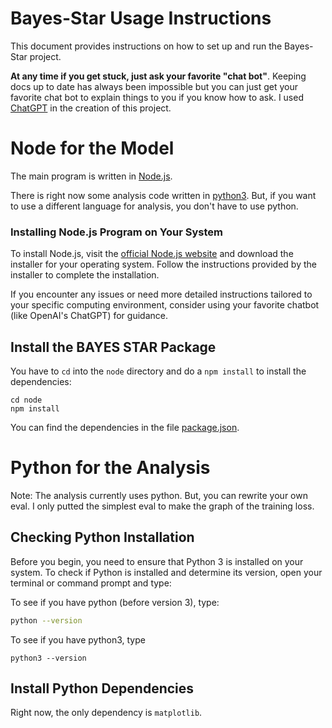 # Bayes-Star Usage Instructions

This document provides instructions on how to set up and run the Bayes-Star project.

**At any time if you get stuck, just ask your favorite "chat bot"**. Keeping docs up to date has always been impossible but you can just get your favorite chat bot to explain things to you if you know how to ask. I used [ChatGPT](https://chat.openai.com/) in the creation of this project.

# Node for the Model

The main program is written in [Node.js](https://nodejs.org).

There is right now some analysis code written in [python3](https://www.python.org/). But, if you want to use a different language for analysis, you don't have to use python.

### Installing Node.js Program on Your System

To install Node.js, visit the [official Node.js website](https://nodejs.org/) and download the installer for your operating system. Follow the instructions provided by the installer to complete the installation.

If you encounter any issues or need more detailed instructions tailored to your specific computing environment, consider using your favorite chatbot (like OpenAI's ChatGPT) for guidance.

## Install the BAYES STAR Package
You have to `cd` into the `node` directory and do a `npm install` to install the dependencies:


```
cd node
npm install
```

You can find the dependencies in the file [package.json](node/package.json).

# Python for the Analysis
Note: The analysis currently uses python. But, you can rewrite your own eval. I only putted the simplest eval to make the graph of the training loss.

## Checking Python Installation

Before you begin, you need to ensure that Python 3 is installed on your system. To check if Python is installed and determine its version, open your terminal or command prompt and type:

To see if you have python (before version 3), type:
```bash
python --version
```

To see if you have python3, type
```
python3 --version
```

## Install Python Dependencies
Right now, the only dependency is `matplotlib`.